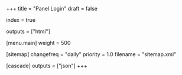 +++
title = "Panel Login"
draft = false

index = true

outputs = ["html"]

[menu.main]
  weight = 500

[sitemap]
  changefreq = "daily"
  priority = 1.0
  filename = "sitemap.xml"
  

[cascade]
  outputs = ["json"]
+++

